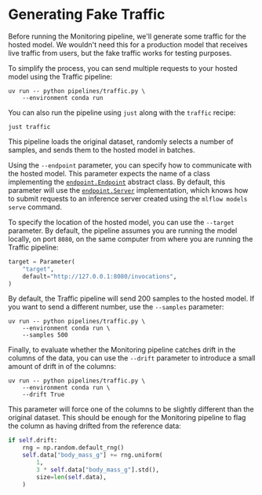 # Generating Fake Traffic

Before running the Monitoring pipeline, we'll generate some traffic for the hosted model. We wouldn't need this for a production model that receives live traffic from users, but the fake traffic works for testing purposes.

To simplify the process, you can send multiple requests to your hosted model using the Traffic pipeline:

```shell
uv run -- python pipelines/traffic.py \
    --environment conda run
```

You can also run the pipeline using `just` along with the `traffic` recipe:

```shell
just traffic
```

This pipeline loads the original dataset, randomly selects a number of samples, and sends them to the hosted model in batches. 

Using the `--endpoint` parameter, you can specify how to communicate with the hosted model. This parameter expects the name of a class implementing the [`endpoint.Endpoint`](pipelines/inference/endpoint.py) abstract class. By default, this parameter will use the [`endpoint.Server`](pipelines/inference/endpoint.py) implementation, which knows how to submit requests to an inference server created using the `mlflow models serve` command.

To specify the location of the hosted model, you can use the `--target` parameter. By default, the pipeline assumes you are running the model locally, on port `8080`, on the same computer from where you are running the Traffic pipeline:

```python
target = Parameter(
    "target",
    default="http://127.0.0.1:8080/invocations",
)
```

By default, the Traffic pipeline will send 200 samples to the hosted model. If you want to send a different number, use the `--samples` parameter:

```shell
uv run -- python pipelines/traffic.py \
    --environment conda run \
    --samples 500
```

Finally, to evaluate whether the Monitoring pipeline catches drift in the columns of the data, you can use the `--drift` parameter to introduce a small amount of drift in of the columns:

```shell
uv run -- python pipelines/traffic.py \
    --environment conda run \
    --drift True
```

This parameter will force one of the columns to be slightly different than the original dataset. This should be enough for the Monitoring pipeline to flag the column as having drifted from the reference data:

```python
if self.drift:
    rng = np.random.default_rng()
    self.data["body_mass_g"] += rng.uniform(
        1,
        3 * self.data["body_mass_g"].std(),
        size=len(self.data),
    )
```